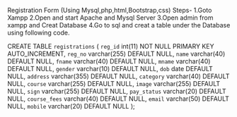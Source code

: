 Registration Form (Using Mysql,php,html,Bootstrap,css)
Steps-
1.Goto Xampp
2.Open and start Apache and Mysql Server
3.Open admin from xampp and Creat Database
4.Go to sql and creat a table under the Database using following code.


CREATE TABLE `registrations` (
  `reg_id` int(11) NOT NULL PRIMARY KEY AUTO_INCREMENT,
  `reg_no` varchar(255) DEFAULT NULL,
  `name` varchar(40) DEFAULT NULL,
  `fname` varchar(40) DEFAULT NULL,
  `mname` varchar(40) DEFAULT NULL,
  `gender` varchar(10) DEFAULT NULL,
  `dob` date DEFAULT NULL,
  `address` varchar(355) DEFAULT NULL,
  `category` varchar(40) DEFAULT NULL,
  `course` varchar(255) DEFAULT NULL,
  `image` varchar(255) DEFAULT NULL,
  `sign` varchar(255) DEFAULT NULL,
  `pay_status` varchar(20) DEFAULT NULL,
  `course_fees` varchar(40) DEFAULT NULL,
  `email` varchar(50) DEFAULT NULL,
  `mobile` varchar(20) DEFAULT NULL
);
